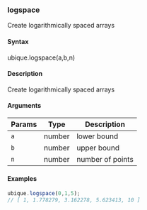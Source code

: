 ### logspace

Create logarithmically spaced arrays


#### Syntax

ubique.logspace(a,b,n)


#### Description

Create logarithmically spaced arrays  



#### Arguments

|Params|Type|Description
|---------|----|-----------
|`a` | number | lower bound
|`b` | number | upper bound
|`n` | number | number of points


#### Examples

```js
ubique.logspace(0,1,5);
// [ 1, 1.778279, 3.162278, 5.623413, 10 ]
```

